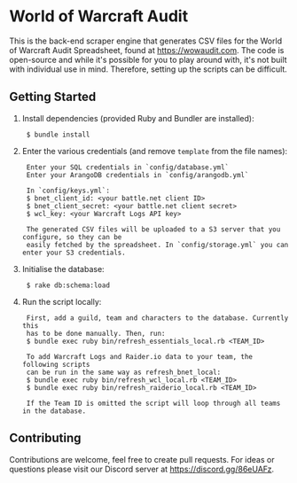# World of Warcraft Audit
This is the back-end scraper engine that generates CSV files for the World of Warcraft Audit Spreadsheet,
found at https://wowaudit.com. The code is open-source and while it's possible for you to play around with,
it's not built with individual use in mind. Therefore, setting up the scripts can be difficult.

## Getting Started

1. Install dependencies (provided Ruby and Bundler are installed):

        $ bundle install

2. Enter the various credentials (and remove `template` from the file names):

        Enter your SQL credentials in `config/database.yml`
        Enter your ArangoDB credentials in `config/arangodb.yml`

        In `config/keys.yml`:
        $ bnet_client_id: <your battle.net client ID>
        $ bnet_client_secret: <your battle.net client secret>
        $ wcl_key: <your Warcraft Logs API key>

        The generated CSV files will be uploaded to a S3 server that you configure, so they can be
        easily fetched by the spreadsheet. In `config/storage.yml` you can enter your S3 credentials.

3. Initialise the database:

        $ rake db:schema:load

4. Run the script locally:

        First, add a guild, team and characters to the database. Currently this
        has to be done manually. Then, run:
        $ bundle exec ruby bin/refresh_essentials_local.rb <TEAM_ID>

        To add Warcraft Logs and Raider.io data to your team, the following scripts
        can be run in the same way as refresh_bnet_local:
        $ bundle exec ruby bin/refresh_wcl_local.rb <TEAM_ID>
        $ bundle exec ruby bin/refresh_raiderio_local.rb <TEAM_ID>

        If the Team ID is omitted the script will loop through all teams in the database.

## Contributing

Contributions are welcome, feel free to create pull requests. For ideas or questions please
visit our Discord server at https://discord.gg/86eUAFz.
